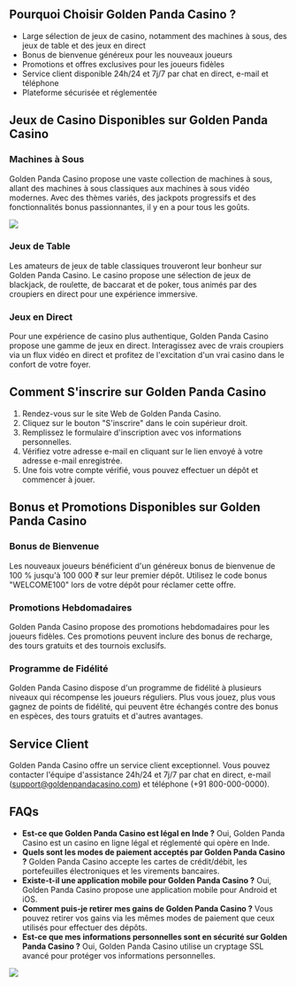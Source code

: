 ## Pourquoi Choisir Golden Panda Casino ?

-   Large sélection de jeux de casino, notamment des machines à sous,
    des jeux de table et des jeux en direct
-   Bonus de bienvenue généreux pour les nouveaux joueurs
-   Promotions et offres exclusives pour les joueurs fidèles
-   Service client disponible 24h/24 et 7j/7 par chat en direct, e-mail
    et téléphone
-   Plateforme sécurisée et réglementée

## Jeux de Casino Disponibles sur Golden Panda Casino

### Machines à Sous

Golden Panda Casino propose une vaste collection de machines à sous,
allant des machines à sous classiques aux machines à sous vidéo
modernes. Avec des thèmes variés, des jackpots progressifs et des
fonctionnalités bonus passionnantes, il y en a pour tous les goûts.

[![](https://i.imgur.com/JJwkDm3.png)](https://traff.sbs/frcas)

### Jeux de Table

Les amateurs de jeux de table classiques trouveront leur bonheur sur
Golden Panda Casino. Le casino propose une sélection de jeux de
blackjack, de roulette, de baccarat et de poker, tous animés par des
croupiers en direct pour une expérience immersive.

### Jeux en Direct

Pour une expérience de casino plus authentique, Golden Panda Casino
propose une gamme de jeux en direct. Interagissez avec de vrais
croupiers via un flux vidéo en direct et profitez de l\'excitation d\'un
vrai casino dans le confort de votre foyer.

## Comment S\'inscrire sur Golden Panda Casino

1.  Rendez-vous sur le site Web de Golden Panda Casino.
2.  Cliquez sur le bouton "S\'inscrire" dans le coin supérieur
    droit.
3.  Remplissez le formulaire d\'inscription avec vos informations
    personnelles.
4.  Vérifiez votre adresse e-mail en cliquant sur le lien envoyé à votre
    adresse e-mail enregistrée.
5.  Une fois votre compte vérifié, vous pouvez effectuer un dépôt et
    commencer à jouer.

## Bonus et Promotions Disponibles sur Golden Panda Casino

### Bonus de Bienvenue

Les nouveaux joueurs bénéficient d\'un généreux bonus de bienvenue de
100 % jusqu\'à 100 000 ₹ sur leur premier dépôt. Utilisez le code bonus
"WELCOME100" lors de votre dépôt pour réclamer cette offre.

### Promotions Hebdomadaires

Golden Panda Casino propose des promotions hebdomadaires pour les
joueurs fidèles. Ces promotions peuvent inclure des bonus de recharge,
des tours gratuits et des tournois exclusifs.

### Programme de Fidélité

Golden Panda Casino dispose d\'un programme de fidélité à plusieurs
niveaux qui récompense les joueurs réguliers. Plus vous jouez, plus vous
gagnez de points de fidélité, qui peuvent être échangés contre des bonus
en espèces, des tours gratuits et d\'autres avantages.

## Service Client

Golden Panda Casino offre un service client exceptionnel. Vous pouvez
contacter l\'équipe d\'assistance 24h/24 et 7j/7 par chat en direct,
e-mail (support@goldenpandacasino.com) et téléphone (+91 800-000-0000).

## FAQs

-   **Est-ce que Golden Panda Casino est légal en Inde ?** Oui, Golden
    Panda Casino est un casino en ligne légal et réglementé qui opère en
    Inde.
-   **Quels sont les modes de paiement acceptés par Golden Panda Casino
    ?** Golden Panda Casino accepte les cartes de crédit/débit, les
    portefeuilles électroniques et les virements bancaires.
-   **Existe-t-il une application mobile pour Golden Panda Casino ?**
    Oui, Golden Panda Casino propose une application mobile pour Android
    et iOS.
-   **Comment puis-je retirer mes gains de Golden Panda Casino ?** Vous
    pouvez retirer vos gains via les mêmes modes de paiement que ceux
    utilisés pour effectuer des dépôts.
-   **Est-ce que mes informations personnelles sont en sécurité sur
    Golden Panda Casino ?** Oui, Golden Panda Casino utilise un cryptage
    SSL avancé pour protéger vos informations personnelles.

[![](\%22https://i.imgur.com/JJwkDm3.png\%22)](\%22https://traff.sbs/frcas\%22)

